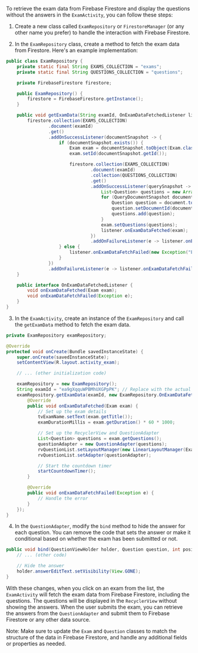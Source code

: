 To retrieve the exam data from Firebase Firestore and display the questions without the answers in the `ExamActivity`, you can follow these steps:

1. Create a new class called `ExamRepository` or `FirestoreManager` (or any other name you prefer) to handle the interaction with Firebase Firestore.

2. In the `ExamRepository` class, create a method to fetch the exam data from Firestore. Here's an example implementation:

```java
public class ExamRepository {
    private static final String EXAMS_COLLECTION = "exams";
    private static final String QUESTIONS_COLLECTION = "questions";

    private FirebaseFirestore firestore;

    public ExamRepository() {
        firestore = FirebaseFirestore.getInstance();
    }

    public void getExamData(String examId, OnExamDataFetchedListener listener) {
        firestore.collection(EXAMS_COLLECTION)
                .document(examId)
                .get()
                .addOnSuccessListener(documentSnapshot -> {
                    if (documentSnapshot.exists()) {
                        Exam exam = documentSnapshot.toObject(Exam.class);
                        exam.setId(documentSnapshot.getId());

                        firestore.collection(EXAMS_COLLECTION)
                                .document(examId)
                                .collection(QUESTIONS_COLLECTION)
                                .get()
                                .addOnSuccessListener(querySnapshot -> {
                                    List<Question> questions = new ArrayList<>();
                                    for (QueryDocumentSnapshot document : querySnapshot) {
                                        Question question = document.toObject(Question.class);
                                        question.setDocumentId(document.getId());
                                        questions.add(question);
                                    }
                                    exam.setQuestions(questions);
                                    listener.onExamDataFetched(exam);
                                })
                                .addOnFailureListener(e -> listener.onExamDataFetchFailed(e));
                    } else {
                        listener.onExamDataFetchFailed(new Exception("Exam not found"));
                    }
                })
                .addOnFailureListener(e -> listener.onExamDataFetchFailed(e));
    }

    public interface OnExamDataFetchedListener {
        void onExamDataFetched(Exam exam);
        void onExamDataFetchFailed(Exception e);
    }
}
```

3. In the `ExamActivity`, create an instance of the `ExamRepository` and call the `getExamData` method to fetch the exam data.

```java
private ExamRepository examRepository;

@Override
protected void onCreate(Bundle savedInstanceState) {
    super.onCreate(savedInstanceState);
    setContentView(R.layout.activity_exam);

    // ... (other initialization code)

    examRepository = new ExamRepository();
    String examId = "ea9gXqquWPBMhUXGPpPK"; // Replace with the actual exam ID
    examRepository.getExamData(examId, new ExamRepository.OnExamDataFetchedListener() {
        @Override
        public void onExamDataFetched(Exam exam) {
            // Set up the exam details
            tvExamName.setText(exam.getTitle());
            examDurationMillis = exam.getDuration() * 60 * 1000;

            // Set up the RecyclerView and QuestionAdapter
            List<Question> questions = exam.getQuestions();
            questionAdapter = new QuestionAdapter(questions);
            rvQuestionList.setLayoutManager(new LinearLayoutManager(ExamActivity.this));
            rvQuestionList.setAdapter(questionAdapter);

            // Start the countdown timer
            startCountdownTimer();
        }

        @Override
        public void onExamDataFetchFailed(Exception e) {
            // Handle the error
        }
    });
}
```

4. In the `QuestionAdapter`, modify the `bind` method to hide the answer for each question. You can remove the code that sets the answer or make it conditional based on whether the exam has been submitted or not.

```java
public void bind(QuestionViewHolder holder, Question question, int position) {
    // ... (other code)

    // Hide the answer
    holder.answerEditText.setVisibility(View.GONE);
}
```

With these changes, when you click on an exam from the list, the `ExamActivity` will fetch the exam data from Firebase Firestore, including the questions. The questions will be displayed in the `RecyclerView` without showing the answers. When the user submits the exam, you can retrieve the answers from the `QuestionAdapter` and submit them to Firebase Firestore or any other data source.

Note: Make sure to update the `Exam` and `Question` classes to match the structure of the data in Firebase Firestore, and handle any additional fields or properties as needed.
